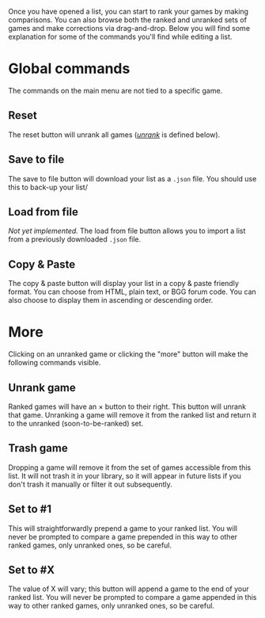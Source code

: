 Once you have opened a list, you can start to rank your games by making comparisons. 
You can also browse both the ranked and unranked sets of games and make corrections via 
drag-and-drop. Below you will find some explanation for some of the commands you'll find 
while editing a list.

# Global commands
The commands on the main menu are not tied to a specific game.

## Reset
The reset button will unrank all games (*[unrank](#Unrank_game_92)* is defined below).

## Save to file
The save to file button will download your list as a `.json` file. You should use this to 
back-up your list/

## Load from file
*Not yet implemented.* The load from file button allows you to import a list from a previously
downloaded `.json` file.

## Copy &amp; Paste
The copy &amp; paste button will display your list in a copy &amp; paste friendly format. You 
can choose from HTML, plain text, or BGG forum code. You can also choose to display them in
ascending or descending order.

# More
Clicking on an unranked game or clicking the "more" button will make the following commands
visible.

## Unrank game
Ranked games will have an &times; button to their right. This button will unrank that game.
Unranking a game will remove it from the ranked list and return it to the 
unranked (soon-to-be-ranked) set.

## Trash game
Dropping a game will remove it from the set of games accessible from this list.
It will not trash it in your library, so it will appear in future lists if you
don't trash it manually or filter it out subsequently.

## Set to #1
This will straightforwardly prepend a game to your ranked list. You will never be prompted 
to compare a game prepended in this way to other ranked games, only unranked ones, so be careful.

## Set to #X
The value of X will vary; this button will append a game to the end of your ranked list. 
You will never be prompted to compare a game appended in this way to other ranked games, 
only unranked ones, so be careful.